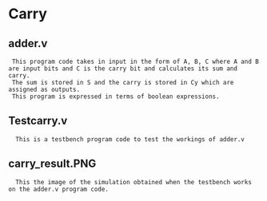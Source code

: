 # Carry
## adder.v
     This program code takes in input in the form of A, B, C where A and B are input bits and C is the carry bit and calculates its sum and carry.
     The sum is stored in S and the carry is stored in Cy which are assigned as outputs.
     This program is expressed in terms of boolean expressions.
     
     
## Testcarry.v
      This is a testbench program code to test the workings of adder.v

## carry_result.PNG
      This the image of the simulation obtained when the testbench works on the adder.v program code.
